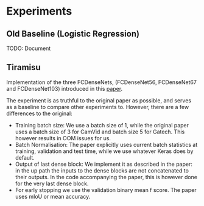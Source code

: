 Experiments
===========

Old Baseline (Logistic Regression)
----------------------------------
TODO: Document


Tiramisu
--------
Implementation of the three FCDenseNets, (FCDenseNet56, FCDenseNet67 and FCDenseNet103) introduced in this [paper](https://arxiv.org/abs/1611.09326).

The experiment is as truthful to the original paper as possible, and serves as a baseline to compare
other experiments to.
However, there are a few differences to the original:
 - Training batch size: We use a batch size of 1, while the original paper uses a batch size of 3 for CamVid and batch size 5 for Gatech.
   This however results in OOM issues for us.
 - Batch Normalisation: The paper explicitly uses current batch statistics at training, validation and test time, while we use whatever Keras does by default.
 - Output of last dense block: We implement it as described in the paper: in the up path the inputs to the dense blocks are not concatenated to their outputs.
   In the code accompanying the paper, this is however done for the very last dense block.
 - For early stopping we use the validation binary mean f score. The paper uses mIoU or mean accuracy.
